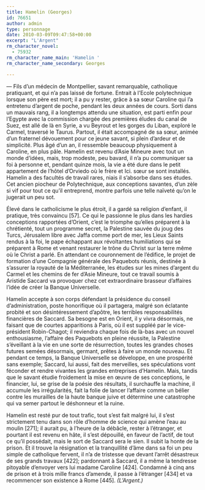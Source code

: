 ```yaml
---
title: Hamelin (Georges)
id: 76651
author: admin
type: personnage
date: 2010-03-09T09:47:58+00:00
excerpt: "L'Argent"
rm_character_novel:
  - 75932
rm_character_name_main: 'Hamelin '
rm_character_name_secondary: Georges

---
```

— Fils d&rsquo;un médecin de Montpellier, savant remarquable, catholique pratiquant, et qui n&rsquo;a pas laissé de fortune. Entrait à l&rsquo;Ecole polytechnique lorsque son père est mort; il a pu y rester, grâce à sa sœur Caroline qui l&rsquo;a entretenu d&rsquo;argent de poche, pendant les deux années de cours. Sorti dans un mauvais rang, il a longtemps attendu une situation, est parti enfin pour l&rsquo;Egypte avec la commission chargée des premières éludes du canal de Suez, est allé de là en Syrie, a vu Beyrout et les gorges du Liban, exploré le Carmel, traversé le Taurus. Partout, il était accompagné de sa sœur, animée d&rsquo;un fraternel dévouement pour ce jeune savant, si plein d&rsquo;ardeur et de simplicité. Plus âgé d&rsquo;un an, il ressemble beaucoup physiquement à Caroline, en plus pâle. Hamelin est revenu d&rsquo;Asie Mineure avec tout un monde d&rsquo;idées, mais, trop modeste, peu bavard, il n&rsquo;a pu communiquer sa foi à personne et, pendant quinze mois, la vie a été dure dans le petit appartement de l&rsquo;hôtel d&rsquo;Orviedo où le frère et Ici. sœur se sont installés. Hamelin a des facultés de travail rares, niais il s&rsquo;absorbe dans ses études. Cet ancien piocheur de Polytechnique, aux conceptions savantes, d&rsquo;un zèle si vif pour tout ce qu&rsquo;il entreprend, montre parfois une telle naïveté qu&rsquo;on le jugerait un peu sot.

Élevé dans le catholicisme le plus étroit, il a gardé sa religion d&rsquo;enfant, il pratique, très convaincu [57]. Ce qui le passionne le plus dans les hardies conceptions rapportées d&rsquo;Orient, c&rsquo;est le triomphe qu&rsquo;elles préparent à la chrétienté, tout un programme secret, la Palestine sauvée du joug des Turcs, Jérusalem libre avec Jaffa comme port de mer, les Lieux Saints rendus à la foi, le pape échappant aux révoltantes humiliations qui se préparent à Rome et venant restaurer le trône du Christ sur la terre même où le Christ a parlé. En attendant ce couronnement de l&rsquo;édifice, le projet de formation d&rsquo;une Compagnie générale des Paquebots réunis, destinée à s&rsquo;assurer la royauté de la Méditerranée, les études sur les mines d&rsquo;argent du Carmel et les chemins de fer d&rsquo;Asie Mineure, tout ce travail soumis à Aristide Saccard va provoquer chez cet extraordinaire brasseur d&rsquo;affaires l&rsquo;idée de créer la Banque Universelle.

Hamelin accepte à son corps défendant la présidence du conseil d&rsquo;administration, poste honorifique où il partagera, malgré son éclatante probité et son désintéressement d&rsquo;apôtre, les terribles responsabilités financières de Saccard. Sa besogne est en Orient, il y vivra désormais, ne faisant que de courtes apparitions à Paris, où il est suppléé par le vice-président Robin-Chagot; il reviendra chaque fois de là-bas avec un nouvel enthousiasme, l&rsquo;affaire des Paquebots en pleine réussite, la Palestine s&rsquo;éveillant à la vie en une sorte de résurrection, toutes les grandes choses futures semées désormais, germant, prêtes à faire un monde nouveau. Et pendant ce temps, la Banque Universelle se développe, en une prospérité sans exemple; Saccard, lui aussi, fait des merveilles, ses spéculations vont féconder et rendre vivantes les grandes entreprises d&rsquo;Hamelin. Mais, tandis que le savant étudie froidement la mise en œuvre de ses conceptions, le financier, lui, se grise de la poésie des résultats, il surchauffe la machine, il accumule les irrégularités, fait la folie de lancer l&rsquo;affaire comme un bélier contre les murailles de la haute banque juive et détermine une catastrophe qui va semer partout le déshonneur et la ruine.

Hamelin est resté pur de tout trafic, tout s&rsquo;est fait malgré lui, il s&rsquo;est strictement tenu dans son rôle d&rsquo;homme de science qui amène l&rsquo;eau au moulin [271]; il aurait pu, à l&rsquo;heure de la débâcle, rester à l&rsquo;étranger, et pourtant il est revenu en hâte, il s&rsquo;est dépouillé, en faveur de l&rsquo;actif, de tout ce qu&rsquo;il possédait, mais le sort de Saccard sera le sien. Il subit la honte de la prison. Et il trouve la résignation et la tranquillité d&rsquo;âme dans sa foi un peu simple de catholique fervent, il n&rsquo;a de tristesse que devant l&rsquo;arrêt désastreux de ses grands travaux [422]; pardonnant à Saccard, il a même la tendresse pitoyable d&rsquo;envoyer vers lui madame Caroline [424]. Condamné à cinq ans de prison et à trois mille francs d&rsquo;amende, il passe à l&rsquo;étranger [434] et va recommencer son existence à Rome [445]. _(L&rsquo;Argent.)_